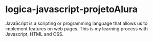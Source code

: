 # logica-javascript-projetoAlura
 JavaScript is a scripting or programming language that allows us to implement features on web pages. This is my learning process with Javascript, HTML and CSS. 
